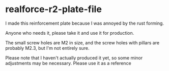 # realforce-r2-plate-file
I made this reinforcement plate because I was annoyed by the rust forming.

Anyone who needs it, please take it and use it for production. 

The small screw holes are M2 in size, and the screw holes with pillars are probably M2.3, but I'm not entirely sure.

Please note that I haven't actually produced it yet, so some minor adjustments may be necessary. Please use it as a reference
